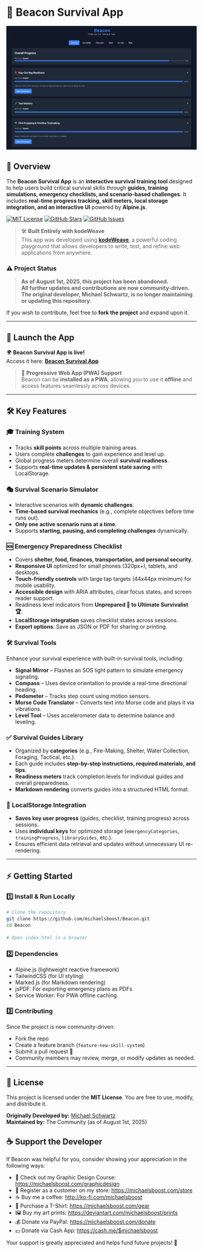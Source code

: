 # 📖 Beacon Survival App

![](https://raw.githubusercontent.com/michaelsboost/Beacon/main/imgs/screenshots/screenshot-training.png)

## 🌟 Overview
The **Beacon Survival App** is an **interactive survival training tool** designed to help users build critical survival skills through **guides, training simulations, emergency checklists, and scenario-based challenges**. It includes **real-time progress tracking, skill meters, local storage integration, and an interactive UI** powered by **Alpine.js**.

[![MIT License](https://img.shields.io/github/license/michaelsboost/Beacon)](LICENSE) [![GitHub Stars](https://img.shields.io/github/stars/michaelsboost/Beacon)](https://github.com/michaelsboost/Beacon/stargazers) [![GitHub Issues](https://img.shields.io/github/issues/michaelsboost/Beacon)](https://github.com/michaelsboost/Beacon/issues)

> 🛠️ **Built Entirely with kodeWeave**  
> This app was developed using **[kodeWeave](https://michaelsboost.com/kodeweave)**, a powerful coding playground that allows developers to write, test, and refine web applications from anywhere.

### ⚠️ **Project Status**
> **As of August 1st, 2025, this project has been abandoned.**  
> **All further updates and contributions are now community-driven.**  
> **The original developer, Michael Schwartz, is no longer maintaining or updating this repository.**  

If you wish to contribute, feel free to **fork the project** and expand upon it.

---

## 🚀 **Launch the App**
🌍 **Beacon Survival App is live!**  
Access it here: **[Beacon Survival App](https://michaelsboost.com/Beacon/)**

> 📲 **Progressive Web App (PWA) Support**  
> Beacon can be **installed as a PWA**, allowing you to use it **offline** and access features seamlessly across devices.

---

## 🛠️ Key Features

### 🎓 **Training System**
- Tracks **skill points** across multiple training areas.
- Users complete **challenges** to gain experience and level up.
- Global progress meters determine overall **survival readiness**.
- Supports **real-time updates & persistent state saving** with LocalStorage.  

### 🎭 **Survival Scenario Simulator**
- Interactive scenarios with **dynamic challenges**.
- **Time-based survival mechanics** (e.g., complete objectives before time runs out).
- **Only one active scenario runs at a time**.
- Supports **starting, pausing, and completing challenges** dynamically.

### 🆘 **Emergency Preparedness Checklist**
- Covers **shelter, food, finances, transportation, and personal security**.
- **Responsive UI** optimized for small phones (320px+), tablets, and desktops.
- **Touch-friendly controls** with large tap targets (44x44px minimum) for mobile usability.
- **Accessible design** with ARIA attributes, clear focus states, and screen reader support.
- Readiness level indicators from **Unprepared 🚨 to Ultimate Survivalist 🏆**.
- **LocalStorage integration** saves checklist states across sessions.
- **Export options**: Save as JSON or PDF for sharing or printing.

### **🛠️ Survival Tools**
Enhance your survival experience with built-in survival tools, including:  

- **Signal Mirror** – Flashes an SOS light pattern to simulate emergency signaling.
- **Compass** – Uses device orientation to provide a real-time directional heading.
- **Pedometer** – Tracks step count using motion sensors.
- **Morse Code Translator** – Converts text into Morse code and plays it via vibrations.
- **Level Tool** – Uses accelerometer data to determine balance and leveling.

### ✅ **Survival Guides Library**
- Organized by **categories** (e.g., Fire-Making, Shelter, Water Collection, Foraging, Tactical, etc.).
- Each guide includes **step-by-step instructions, required materials, and tips**.
- **Readiness meters** track completion levels for individual guides and overall preparedness.
- **Markdown rendering** converts guides into a structured HTML format.

### 🔄 **LocalStorage Integration**
- **Saves key user progress** (guides, checklist, training progress) across sessions.
- Uses **individual keys** for optimized storage (`emergencyCategories`, `trainingProgress`, `libraryGuides`, etc.).
- Ensures efficient data retrieval and updates without unnecessary UI re-rendering.

---

## ⚡ **Getting Started**
### **1️⃣ Install & Run Locally**
```sh
# Clone the repository
git clone https://github.com/michaelsboost/Beacon.git
cd Beacon

# Open index.html in a browser
```

### **2️⃣ Dependencies**
- Alpine.js (lightweight reactive framework)
- TailwindCSS (for UI styling)
- Marked.js (for Markdown rendering)
- jsPDF: For exporting emergency plans as PDFs
- Service Worker: For PWA offline caching.

### **3️⃣ Contributing**
Since the project is now community-driven:
- Fork the repo
- Create a feature branch (`feature-new-skill-system`)
- Submit a pull request 🎉
- Community members may review, merge, or modify updates as needed.

---

## 📜 **License**
This project is licensed under the **MIT License**. You are free to use, modify, and distribute it.

**Originally Developed by:** [Michael Schwartz](https://michaelsboost.com/)  
**Maintained by:** The Community (as of August 1st, 2025)

## **☕ Support the Developer**
If Beacon was helpful for you, consider showing your appreciation in the following ways:

- 🎨 Check out my Graphic Design Course: https://michaelsboost.com/graphicdesign  
- 🛒 Register as a customer on my store: https://michaelsboost.com/store  
- ☕ Buy me a coffee: http://ko-fi.com/michaelsboost  
- 👕 Purchase a T-Shirt: https://michaelsboost.com/gear  
- 🖼️ Buy my art prints: https://deviantart.com/michaelsboost/prints 
- 💰 Donate via PayPal: https://michaelsboost.com/donate 
- 💵 Donate via Cash App: https://cash.me/$michaelsboost  

Your support is greatly appreciated and helps fund future projects! 🚀